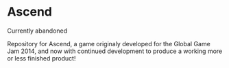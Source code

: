 Ascend
======

Currently abandoned

Repository for Ascend, a game originaly developed for the Global Game Jam 2014, and now with continued development to produce a working more or less finished product!
